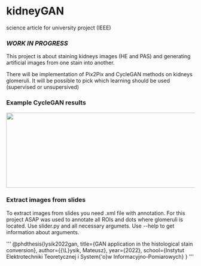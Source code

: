 # kidneyGAN
science article for university project (IEEE)
### ***WORK IN PROGRESS***
This project is about staining kidneys images (HE and PAS) and generating artificial images from one stain into another.

There will be implementation of Pix2Pix and CycleGAN methods on kidneys glomeruli. It will be possible to pick which learning should be used (supervised or unsupersived)


### Example CycleGAN results
<img src="https://github.com/Falien164/kidneyGAN/blob/main/images/cyclegan_result.png" width="600" height="200">

### Extract images from slides

To extract images from slides you need .xml file with annotation. For this project ASAP was used to annotate all ROIs and dots where glomeruli is located. Use slider.py and all necessary argumets. Use --help to get information about arguments.

'''
@phdthesis{lysik2022gan,
  title={GAN application in the histological stain conversion},
  author={{\L}ysik, Mateusz},
  year={2022},
  school={Instytut Elektrotechniki Teoretycznej i System{\'o}w Informacyjno-Pomiarowych}
}
'''
